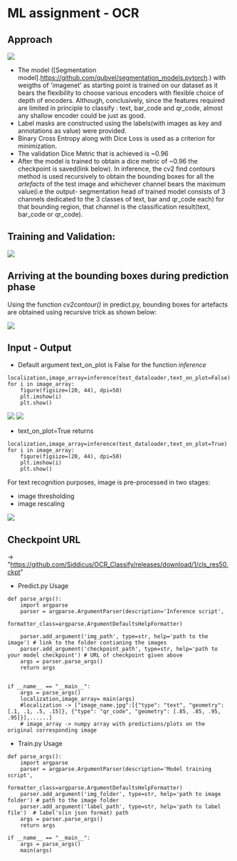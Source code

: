 # ML assignment - OCR

## Approach

<img src="https://raw.githubusercontent.com/Siddicus/OCR_Classify/master/images/dl.JPG" >

- The model ([Segmentation model].https://github.com/qubvel/segmentation_models.pytorch.) with weigths of 'imagenet' as starting point is trained on our dataset as it bears the flexibility to choose various encoders with flexible choice of depth of encoders. Although, conclusively, since the features required are limited in principle to classify : text, bar_code and qr_code, almost any shallow encoder could be just as good. 
- Label masks are constructed using the labels(with images as key and annotations as value) were provided.
- Binary Cross Entropy along with Dice Loss is used as a criterion for minimization.
- The validation Dice Metric that is achieved is ~0.96 
-  After the model is trained to obtain a dice metric of ~0.96 the checkpoint is saved(link below). In inference, the cv2 find contours method is used recursively to obtain the bounding boxes for all the *artefacts* of the test image and whichever channel bears the maximum value(i.e the output- segmentation head of trained model consists of 3 channels dedicated to the 3 classes of text, bar and qr_code each) for that bounding region, that channel is the classification result(text, bar_code or qr_code).  

## Training and Validation:

<img src="https://raw.githubusercontent.com/Siddicus/OCR_Classify/master/images/metricss.JPG" >

## Arriving at the bounding boxes during prediction phase
Using the function *cv2contour()* in predict.py, bounding boxes for artefacts are obtained using recursive trick as shown below:

<img src="https://raw.githubusercontent.com/Siddicus/OCR_Classify/master/images/sad.JPG" >

## Input - Output
- Default argument text_on_plot is False for the function *inference*
```
localization,image_array=inference(test_dataloader,text_on_plot=False)
for i in image_array:
    figure(figsize=(20, 44), dpi=50)
    plt.imshow(i)
    plt.show()
``` 
<img src="https://raw.githubusercontent.com/Siddicus/OCR_Classify/master/images/ocr.JPG" >

<img src="https://raw.githubusercontent.com/Siddicus/OCR_Classify/master/images/ocr2.JPG" >

- text_on_plot=True returns
```
localization,image_array=inference(test_dataloader,text_on_plot=True)
for i in image_array:
    figure(figsize=(20, 44), dpi=50)
    plt.imshow(i)
    plt.show()
```
For text recognition purposes, image is pre-processed in two stages:
 - image thresholding
 - image rescaling  

<img src="https://raw.githubusercontent.com/Siddicus/OCR_Classify/master/images/plottrue.JPG" >

## Checkpoint URL

-> "https://github.com/Siddicus/OCR_Classify/releases/download/1/cls_res50.ckpt"

- Predict.py Usage
```
def parse_args():
    import argparse
    parser = argparse.ArgumentParser(description='Inference script',
                                     formatter_class=argparse.ArgumentDefaultsHelpFormatter)

    parser.add_argument('img_path', type=str, help='path to the image') # link to the folder contianing the images
    parser.add_argument('checkpoint_path', type=str, help='path to your model checkpoint') # URL of checkpoint given above
    args = parser.parse_args()
    return args


if __name__ == "__main__":
    args = parse_args()
    localization,image_array= main(args)
    #localization -> ["image_name.jpg":[{"type": "text", "geometry": [.1, .1, .5, .15]}, {"type": "qr_code", "geometry": [.85, .85, .95, .95]}],......]
    # image_array -> numpy array with predictions/plots on the original corresponding image 

```
- Train.py Usage

```
def parse_args():
    import argparse
    parser = argparse.ArgumentParser(description='Model training script',
                                     formatter_class=argparse.ArgumentDefaultsHelpFormatter)
    parser.add_argument('img_folder', type=str, help='path to image folder') # path to the image folder
    parser.add_argument('label_path', type=str, help='path to label file')  # label's(in json format) path 
    args = parser.parse_args()
    return args

if __name__ == "__main__":
    args = parse_args()
    main(args)
```

